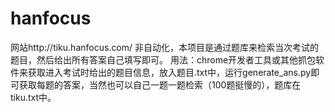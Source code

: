 # hanfocus
网站http://tiku.hanfocus.com/
非自动化，本项目是通过题库来检索当次考试的题目，然后给出所有答案自己填写即可。
用法：chrome开发者工具或其他抓包软件来获取进入考试时给出的题目信息，放入题目.txt中，运行generate_ans.py即可获取每题的答案，当然也可以自己一题一题检索（100题挺慢的），题库在tiku.txt中。
